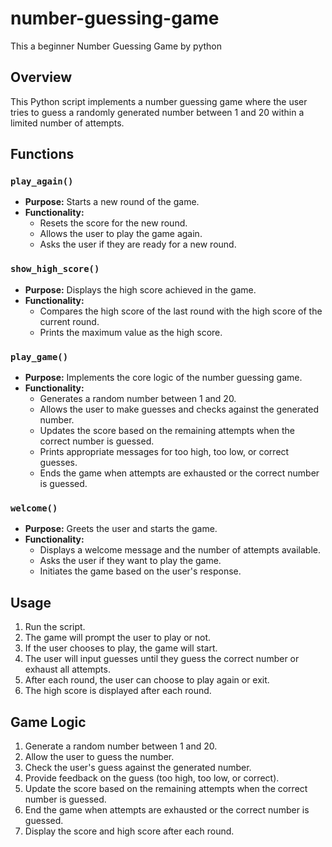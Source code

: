 # number-guessing-game
This a beginner Number Guessing Game by python 
## Overview
This Python script implements a number guessing game where the user tries to guess a randomly generated number between 1 and 20 within a limited number of attempts.

## Functions

### `play_again()`
- **Purpose:** Starts a new round of the game.
- **Functionality:**
  - Resets the score for the new round.
  - Allows the user to play the game again.
  - Asks the user if they are ready for a new round.

### `show_high_score()`
- **Purpose:** Displays the high score achieved in the game.
- **Functionality:**
  - Compares the high score of the last round with the high score of the current round.
  - Prints the maximum value as the high score.

### `play_game()`
- **Purpose:** Implements the core logic of the number guessing game.
- **Functionality:**
  - Generates a random number between 1 and 20.
  - Allows the user to make guesses and checks against the generated number.
  - Updates the score based on the remaining attempts when the correct number is guessed.
  - Prints appropriate messages for too high, too low, or correct guesses.
  - Ends the game when attempts are exhausted or the correct number is guessed.

### `welcome()`
- **Purpose:** Greets the user and starts the game.
- **Functionality:**
  - Displays a welcome message and the number of attempts available.
  - Asks the user if they want to play the game.
  - Initiates the game based on the user's response.

## Usage
1. Run the script.
2. The game will prompt the user to play or not.
3. If the user chooses to play, the game will start.
4. The user will input guesses until they guess the correct number or exhaust all attempts.
5. After each round, the user can choose to play again or exit.
6. The high score is displayed after each round.

## Game Logic
1. Generate a random number between 1 and 20.
2. Allow the user to guess the number.
3. Check the user's guess against the generated number.
4. Provide feedback on the guess (too high, too low, or correct).
5. Update the score based on the remaining attempts when the correct number is guessed.
6. End the game when attempts are exhausted or the correct number is guessed.
7. Display the score and high score after each round.

